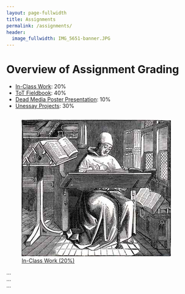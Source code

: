 ```yaml
---
layout: page-fullwidth
title: Assignments
permalink: /assignments/
header:
  image_fullwidth: IMG_5651-banner.JPG
---
```


# Overview of Assignment Grading

+ [In-Class Work](/assignments/inclasswork/): 20%
+ [ToT Fieldbook](/assignments/fieldbook): 40%
+ [Dead Media Poster Presentation](/assignments/deadmedia): 10%
+ [Unessay Projects](assignments/unessay): 30%

<div class="row">
    <div class="small-6 columns">
        <figure>
            <a href="/assignments/inclasswork/">
            <img src="/images/Scriptorium-monk-at-work-small.jpg" alt="Scriptorium Monk at Work." />
            </a>
            <a href="/assignments/inclasswork/">
            <figcaption>In-Class Work (20%)</figcaption>
            </a>
        </figure>
    </div>
  <div class="small-6 columns">...</div>
</div>
<div class="row">
  <div class="small-6 columns">...</div>
  <div class="small-6 columns">...</div>
</div>
